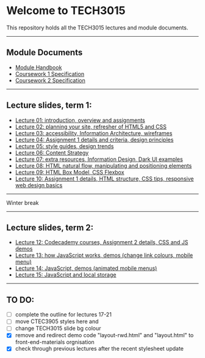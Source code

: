 # Welcome to TECH3015

<!-- https://TECH3015.github.io/presents/?lecture-00 -->

This repository holds all the TECH3015 lectures and module documents.

---

## Module Documents

- [Module Handbook](https://TECH3015.github.io/lectures/module-handbook.html)
- [Coursework 1 Specification](https://TECH3015.github.io/lectures/coursework-01.html)
- [Coursework 2 Specification](https://TECH3015.github.io/lectures/coursework-02.html)

---

## Lecture slides, term 1:

- [Lecture 01: introduction, overview and assignments](https://TECH3015.github.io/presents?lecture-01)
- [Lecture 02: planning your site, refresher of HTML5 and CSS](https://TECH3015.github.io/presents?lecture-02)
- [Lecture 03: accessibility, Information Architecture, wireframes](https://TECH3015.github.io/presents?lecture-03)
- [Lecture 04: Assignment 1 details and criteria, design principles](https://TECH3015.github.io/presents?lecture-04)
- [Lecture 05: style guides, design trends](https://TECH3015.github.io/presents?lecture-05)
- [Lecture 06: Content Strategy](https://TECH3015.github.io/presents?lecture-06)
- [Lecture 07: extra resources, Information Design, Dark UI examples](https://TECH3015.github.io/presents?lecture-07)
- [Lecture 08: HTML natural flow, manipulating and positioning elements](https:/TECH3015.github.io/presents?lecture-08)
- [Lecture 09: HTML Box Model, CSS Flexbox](https://TECH3015.github.io/presents?lecture-09)
- [Lecture 10: Assignment 1 details, HTML structure, CSS tips, responsive web design basics](https://TECH3015.github.io/presents?lecture-10)

---

Winter break

---

## Lecture slides, term 2:

- [Lecture 12: Codecademy courses, Assignment 2 details, CSS and JS demos](https:/TECH3015.github.io/presents?lecture-12)
- [Lecture 13: how JavaScript works, demos (change link colours, mobile menu)](https:/TECH3015.github.io/presents?lecture-13)
- [Lecture 14: JavaScript, demos (animated mobile menus)](https://TECH3015.github.io/presents?lecture-14)
- [Lecture 15: JavaScript and local storage](https://TECH3015.github.io/presents?lecture-15)

<!--
- [Lecture 16: JSON data and 3rd-party APIs](https://TECH3015.github.io/presents?lecture-16)

---

February break (w/c 24)

---

- [Lecture 17: ](https://TECH3015.github.io/presents?lecture-17)
- [Lecture 18: ](https://TECH3015.github.io/presents?lecture-18)
- [Lecture 19: ](https://TECH3015.github.io/presents?lecture-19)
- [Lecture 20: ](https://TECH3015.github.io/presents?lecture-20)
- [Lecture 21: ](https://TECH3015.github.io/presents?lecture-21)
-->
 
---

## TO DO:

- [ ] complete the outline for lectures 17-21
- [ ] move CTEC3905 styles here and 
- [ ] change TECH3015 slide bg colour
- [x] remove and redirect demo code "layout-rwd.html" and "layout.html" to front-end-materials orgnisation
- [x] check through previous lectures after the recent stylesheet update